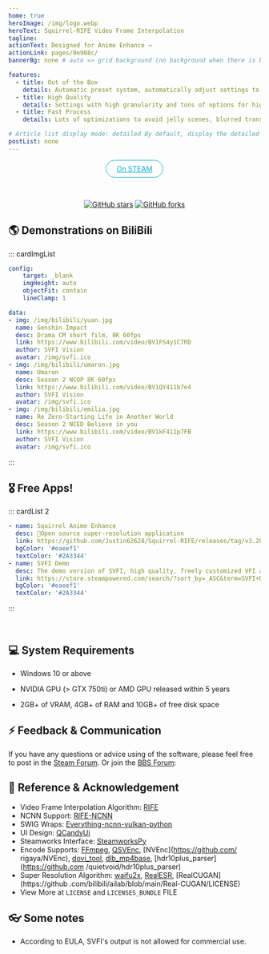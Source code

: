 ```yaml
---
home: true
heroImage: /img/logo.webp
heroText: Squirrel-RIFE Video Frame Interpolation
tagline:
actionText: Designed for Anime Enhance →
actionLink: pages/0e988c/
bannerBg: none # auto => grid background (no background when there is bodyBgImg), default | none => none | 'big picture address' | background: custom background style Tips: if you find that the text color does not fit your background You can go to palette.styl to modify the $bannerTextColor variable

features:
  - title: Out of the Box
    details: Automatic preset system, automatically adjust settings to obtain the best outcome
  - title: High Quality
    details: Settings with high granularity and tons of options for high quality control 
  - title: Fast Process
    details: Lots of optimizations to avoid jelly scenes, blurred transitions, etc.

# Article list display mode: detailed By default, display the detailed version of the article list (including author, category, tag, abstract, pagination, etc.) | simple => Display the simplified version of the article list (only title and date) | none Do not display the article list
postList: none
---
```

<p align="center">
  <a class="become-sponsor" href="https://store.steampowered.com/app/1692080/SVFI/">On STEAM</a>
</p>

<style>
.become-sponsor {
  padding: 8px 20px;
  display: inline-block;
  color: #11a8cd;
  border-radius: 30px;
  box-sizing: border-box;
  border: 1px solid #11a8cd;
}
</style>

<br/>
<p align="center">
  <!-- <a href="https://www.npmjs.com/package/vuepress-theme-vdoing" target="_blank"><img src="https://img.shields.io/npm/ v/vuepress-theme-vdoing" alt="npm" class="no-zoom"></a> -->
  <!-- <a href="https://www.npmjs.com/package/vuepress-theme-vdoing" target="_blank"><img src="https://img.shields.io/npm/ dt/vuepress-theme-vdoing" alt="npm" class="no-zoom"></a> -->
  <a href="https://github.com/Justin62628/Squirrel-RIFE" target="_blank"><img src='https://img.shields.io/github/stars/Justin62628/Squirrel-RIFE' alt='GitHub stars' class="no-zoom"></a>
  <a href="https://github.com/Justin62628/Squirrel-RIFE" target="_blank"><img src='https://img.shields.io/github/forks/Justin62628/Squirrel-RIFE' alt='GitHub forks' class="no-zoom"></a>
</p>

## 🌎 Demonstrations on BiliBili

::: cardImgList
```yaml
config:
    target: _blank
    imgHeight: auto
    objectFit: contain
    lineClamp: 1

data:
- img: /img/bilibili/yuan.jpg
  name: Genshin Impact
  desc: Drama CM short film, 8K 60fps
  link: https://www.bilibili.com/video/BV1FS4y1C7RD
  author: SVFI Vision
  avatar: /img/svfi.ico
- img: /img/bilibili/umaron.jpg
  name: Umaron
  desc: Season 2 NCOP 8K 60fps
  link: https://www.bilibili.com/video/BV1QY411b7e4
  author: SVFI Vision
  avatar: /img/svfi.ico
- img: /img/bilibili/emilia.jpg
  name: Re Zero-Starting Life in Another World
  desc: Season 2 NCED Believe in you
  link: https://www.bilibili.com/video/BV1kF411p7FB
  author: SVFI Vision
  avatar: /img/svfi.ico
```
:::

## 🎖 Free Apps!
::: cardList 2
```yaml
- name: Squirrel Anime Enhance
  desc: 🚀Open source super-resolution application
  link: https://github.com/Justin62628/Squirrel-RIFE/releases/tag/v3.20.4
  bgColor: '#eaeef1'
  textColor: '#2A3344'
- name: SVFI Demo
  desc: The demo version of SVFI, high quality, freely customized VFI and SR output
  link: https://store.steampowered.com/search/?sort_by=_ASC&term=SVFI+Demo
  bgColor: '#eaeef1'
  textColor: '#2A3344'
```
:::

<br/>

## 💻 System Requirements

  - Windows 10 or above

  - NVIDIA GPU (> GTX 750ti) or AMD GPU released within 5 years

  - 2GB+ of VRAM, 4GB+ of RAM and 10GB+ of free disk space


## ⚡ Feedback & Communication

If you have any questions or advice using of the software, please feel free to post in the [Steam Forum](https://steamcommunity.com/app/1692080/discussions/1/).
Or join the [BBS Forum](https://bbs.svfi.group/):

## 🤝 Reference & Acknowledgement
- Video Frame Interpolation Algorithm: [RIFE](https://github.com/hzwer/arXiv2020-RIFE)
- NCNN Support: [RIFE-NCNN](https://github.com/nihui/rife-ncnn-vulkan)
- SWIG Wraps: [Everything-ncnn-vulkan-python](https://github.com/orgs/media2x/repositories)
- UI Design: [QCandyUi](https://github.com/shuoGG1239/QCandyUi)
- Steamworks Interface: [SteamworksPy](https://github.com/philippj/SteamworksPy)
- Encode Supports: [FFmpeg](https://github.com/FFmpeg/FFmpeg), [QSVEnc](https://github.com/rigaya/QSVEnc), [NVEnc](https://github.com/ rigaya/NVEnc), [dovi_tool](https://github.com/quietvoid/dovi_tool), [dlb_mp4base](https://github.com/DolbyLaboratories/dlb_mp4base), [hdr10plus_parser](https://github.com /quietvoid/hdr10plus_parser)
- Super Resolution Algorithm: [waifu2x](https://github.com/nagadomi/waifu2x), [RealESR](https://github.com/xinntao/Real-ESRGAN), [RealCUGAN](https://github .com/bilibili/ailab/blob/main/Real-CUGAN/LICENSE)
- View More at `LICENSE` and `LICENSES_BUNDLE` FILE

## 👓 Some notes
- According to EULA, SVFI's output is not allowed for commercial use.